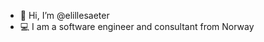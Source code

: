 - 👋 Hi, I’m @elillesaeter
- 💻 I am a software engineer and consultant from Norway

<!---
elillesaeter/elillesaeter is a ✨ special ✨ repository because its `README.md` (this file) appears on your GitHub profile.
You can click the Preview link to take a look at your changes.
--->
